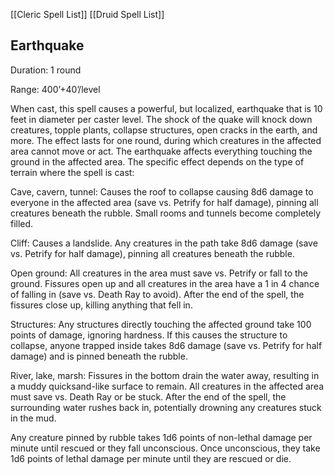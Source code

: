 [[Cleric Spell List]]
[[Druid Spell List]]

## Earthquake            

Duration: 1 round

Range: 400’+40’/level

When cast, this spell causes a powerful, but localized, earthquake that is 10 feet in diameter per caster level. The shock of the quake will knock down creatures, topple plants, collapse structures, open cracks in the earth, and more. The effect lasts for one round, during which creatures in the affected area cannot move or act. The earthquake affects everything touching the ground in the affected area. The specific effect depends on the type of terrain where the spell is cast:

Cave, cavern, tunnel: Causes the roof to collapse causing 8d6 damage to everyone in the affected area (save vs. Petrify for half damage), pinning all creatures beneath the rubble. Small rooms and tunnels become completely filled.

Cliff: Causes a landslide. Any creatures in the path take 8d6 damage (save vs. Petrify for half damage), pinning all creatures beneath the rubble.

Open ground: All creatures in the area must save vs. Petrify or fall to the ground. Fissures open up and all creatures in the area have a 1 in 4 chance of falling in (save vs. Death Ray to avoid). After the end of the spell, the fissures close up, killing anything that fell in.

Structures: Any structures directly touching the affected ground take 100 points of damage, ignoring hardness. If this causes the structure to collapse, anyone trapped inside takes 8d6 damage (save vs. Petrify for half damage) and is pinned beneath the rubble.

River, lake, marsh: Fissures in the bottom drain the water away, resulting in a muddy quicksand-like surface to remain. All creatures in the affected area must save vs. Death Ray or be stuck. After the end of the spell, the surrounding water rushes back in, potentially drowning any creatures stuck in the mud.

Any creature pinned by rubble takes 1d6 points of non-lethal damage per minute until rescued or they fall unconscious. Once unconscious, they take 1d6 points of lethal damage per minute until they are rescued or die.
